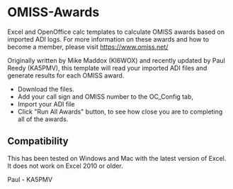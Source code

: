# OMISS-Awards
Excel and OpenOffice calc templates to calculate OMISS awards based on imported ADI logs.
For more information on these awards and how to become a member, please visit https://www.omiss.net/

Originally written by Mike Maddox (KI6WOX) and recently updated by Paul Reedy (KA5PMV), this template will read your imported ADI files and generate results for each OMISS award.

* Download the files.  
* Add your call sign and OMISS number to the OC_Config tab, 
* Import your ADI file
* Click "Run All Awards" button, to see how close you are to completing all of the awards.

## Compatibility

This has been tested on Windows and Mac with the latest version of Excel.
It does not work on Excel 2010 or older.

Paul - KA5PMV
